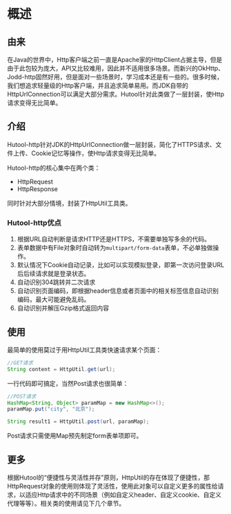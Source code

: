概述
===

## 由来
在Java的世界中，Http客户端之前一直是Apache家的HttpClient占据主导，但是由于此包较为庞大，API又比较难用，因此并不适用很多场景。而新兴的OkHttp、Jodd-http固然好用，但是面对一些场景时，学习成本还是有一些的。很多时候，我们想追求轻量级的Http客户端，并且追求简单易用。而JDK自带的HttpUrlConnection可以满足大部分需求。Hutool针对此类做了一层封装，使Http请求变得无比简单。

## 介绍
Hutool-http针对JDK的HttpUrlConnection做一层封装，简化了HTTPS请求、文件上传、Cookie记忆等操作，使Http请求变得无比简单。

Hutool-http的核心集中在两个类：
- HttpRequest
- HttpResponse

同时针对大部分情境，封装了HttpUtil工具类。

### Hutool-http优点

1. 根据URL自动判断是请求HTTP还是HTTPS，不需要单独写多余的代码。
2. 表单数据中有File对象时自动转为`multipart/form-data`表单，不必单独做操作。
3. 默认情况下Cookie自动记录，比如可以实现模拟登录，即第一次访问登录URL后后续请求就是登录状态。
4. 自动识别304跳转并二次请求
5. 自动识别页面编码，即根据header信息或者页面中的相关标签信息自动识别编码，最大可能避免乱码。
6. 自动识别并解压Gzip格式返回内容

## 使用
最简单的使用莫过于用HttpUtil工具类快速请求某个页面：

```java
//GET请求
String content = HttpUtil.get(url);
```

一行代码即可搞定，当然Post请求也很简单：

```java
//POST请求
HashMap<String, Object> paramMap = new HashMap<>();
paramMap.put("city", "北京");

String result1 = HttpUtil.post(url, paramMap);
```

Post请求只需使用Map预先制定form表单项即可。


## 更多
根据Hutool的“便捷性与灵活性并存”原则，HttpUtil的存在体现了便捷性，那HttpRequest对象的使用则体现了灵活性，使用此对象可以自定义更多的属性给请求，以适应Http请求中的不同场景（例如自定义header、自定义cookie、自定义代理等等）。相关类的使用请见下几个章节。

